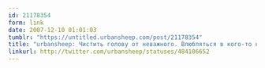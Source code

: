 ```yaml
---
id: 21178354
form: link
date: 2007-12-10 01:01:03
tumblr: "https://untitled.urbansheep.com/post/21178354"
title: "urbansheep: Чистить голову от неважного. Влюбляться в кого-то настоящего. Понять, что такое настоящее... Вообще, похоже на депрессию."
linkurl: http://twitter.com/urbansheep/statuses/484106652
---
```


